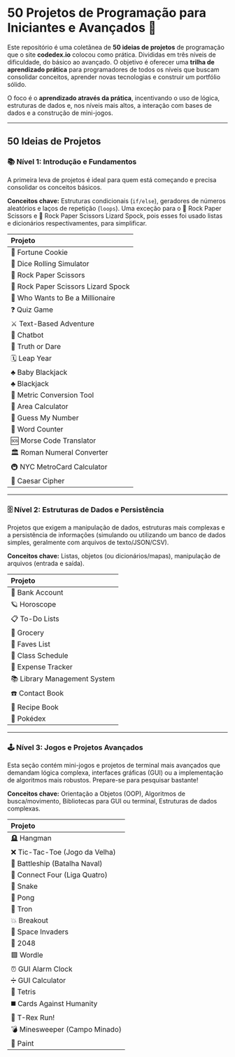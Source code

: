 # 50 Projetos de Programação para Iniciantes e Avançados 🚀

Este repositório é uma coletânea de **50 ideias de projetos** de programação que o site **codedex.io**  colocou como prática. Divididas em três níveis de dificuldade, do básico ao avançado. O objetivo é oferecer uma **trilha de aprendizado prática** para programadores de todos os níveis que buscam consolidar conceitos, aprender novas tecnologias e construir um portfólio sólido.

O foco é o **aprendizado através da prática**, incentivando o uso de lógica, estruturas de dados e, nos níveis mais altos, a interação com bases de dados e a construção de mini-jogos.

---

## 50 Ideias de Projetos

### 📚 Nível 1: Introdução e Fundamentos

A primeira leva de projetos é ideal para quem está começando e precisa consolidar os conceitos básicos.

**Conceitos chave:** Estruturas condicionais (`if/else`), geradores de números aleatórios e laços de repetição (`loops`). Uma exceção para o 🫱 Rock Paper Scissors e 🫱 Rock Paper Scissors Lizard Spock, pois esses foi usado listas e dicionários respectivamentes, para simplificar.

| Projeto | 
| :--- |
| 🥠 Fortune Cookie |
| 🎲 Dice Rolling Simulator |
| 🫱 Rock Paper Scissors |
| 🫱 Rock Paper Scissors Lizard Spock |
| 🤑 Who Wants to Be a Millionaire |
| ❓ Quiz Game | |
| ⚔️ Text-Based Adventure | |
| 🤖 Chatbot | |
| 🙈 Truth or Dare | |
| 🗓 Leap Year | |
| ♣️ Baby Blackjack | |
| ♣️ Blackjack | |
| 📏 Metric Conversion Tool | |
| 📐 Area Calculator | |
| 🔢 Guess My Number | |
| 🔡 Word Counter | |
| 🆘 Morse Code Translator | |
| 🏛 Roman Numeral Converter | |
| 🚇 NYC MetroCard Calculator | |
| 🔐 Caesar Cipher | |

---

### 🗄️ Nível 2: Estruturas de Dados e Persistência

Projetos que exigem a manipulação de dados, estruturas mais complexas e a persistência de informações (simulando ou utilizando um banco de dados simples, geralmente com arquivos de texto/JSON/CSV).

**Conceitos chave:** Listas, objetos (ou dicionários/mapas), manipulação de arquivos (entrada e saída).

| Projeto |
| :--- |
| 🏦 Bank Account |
| 🪐 Horoscope |
| 📋 To-Do Lists |
| 🛒 Grocery |
| 💖 Faves List |
| 📝 Class Schedule |
| 💸 Expense Tracker |
| 📚 Library Management System |
| ☎️ Contact Book |
| 🍲 Recipe Book |
| 🔎 Pokédex |

---

### 🕹️ Nível 3: Jogos e Projetos Avançados

Esta seção contém mini-jogos e projetos de terminal mais avançados que demandam lógica complexa, interfaces gráficas (GUI) ou a implementação de algoritmos mais robustos. Prepare-se para pesquisar bastante!

**Conceitos chave:** Orientação a Objetos (OOP), Algoritmos de busca/movimento, Bibliotecas para GUI ou terminal, Estruturas de dados complexas.

| Projeto |
| :--- |
| 🪦 Hangman |
| ❌ Tic-Tac-Toe (Jogo da Velha) |
| 🚢 Battleship (Batalha Naval) |
| 🔴 Connect Four (Liga Quatro) |
| 🐍 Snake |
| 🏓 Pong |
| 💨 Tron |
| 💥 Breakout |
| 👾 Space Invaders |
| 🧠 2048 |
| 🟩 Wordle |
| ⏰ GUI Alarm Clock |
| ➗ GUI Calculator |
| 🧱 Tetris |
| ◼️ Cards Against Humanity |
| 🦖 T-Rex Run! |
| 💣 Minesweeper (Campo Minado) |
| 🎨 Paint |
